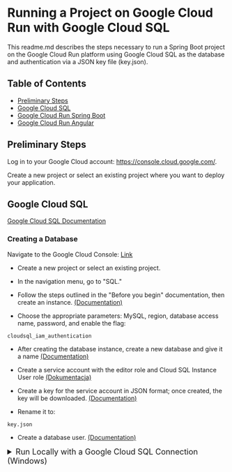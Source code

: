 # Running a Project on Google Cloud Run with Google Cloud SQL
This readme.md describes the steps necessary to run a Spring Boot project on the Google Cloud Run platform using Google Cloud SQL as the database and authentication via a JSON key file (key.json).

## Table of Contents

- [Preliminary Steps](#preliminary-steps)
- [Google Cloud SQL](#google-cloud-sql)
- [Google Cloud Run Spring Boot](#google-cloud-sql-run-spring-boot)
- [Google Cloud Run Angular](#google-cloud-sql-run-angular)

## Preliminary Steps

Log in to your Google Cloud account: https://console.cloud.google.com/.

Create a new project or select an existing project where you want to deploy your application.

## Google Cloud SQL

[Google Cloud SQL Documentation](#https://cloud.google.com/sql/docs/mysql/)

### Creating a Database
Navigate to the Google Cloud Console: [Link](#https://console.cloud.google.com/)

- Create a new project or select an existing project.

- In the navigation menu, go to "SQL."

- Follow the steps outlined in the "Before you begin" documentation, then create an instance. [(Documentation)](#https://cloud.google.com/sql/docs/mysql/create-instance)

- Choose the appropriate parameters: MySQL, region, database access name, password, and enable the flag:
```
cloudsql_iam_authentication
```

- After creating the database instance, create a new database and give it a name  [(Documentation)](#https://cloud.google.com/sql/docs/mysql/create-manage-databases)

- Create a service account with the editor role and Cloud SQL Instance User role  [(Dokumentacja)](#https://cloud.google.com/iam/docs/service-accounts-create#iam-service-accounts-create-console)

- Create a key for the service account in JSON format; once created, the key will be downloaded. [(Documentation)](#https://cloud.google.com/iam/docs/keys-create-delete)

- Rename it to:
```
key.json
```
- Create a database user. [(Documentation)](#https://cloud.google.com/sql/docs/mysql/create-manage-users)

<details>
<summary style=font-size:18px> Run Locally with a Google Cloud SQL Connection (Windows)</h3></summary>


- Download the Cloud SQL Auth Proxy [(Link)](#https://cloud.google.com/sql/docs/mysql/sql-proxy)

- Rename the file to:
```
  cloud-sql-proxy.exe
```
- Open File Explorer and navigate to:
```
%localappdata%/Google/Cloud SDK
```
- Place the cloud-sql-proxy.exe file in this folder.

- Launch the Google Cloud SDK Shell.

- Log in to your account:
```
gcloud auth login
```
- Then connect using the Google Cloud Auth Proxy:
```
cloud-sql-proxy <INSTANCE_CONNECTION_NAME> --credentials-file="<PATH_TO_SERVICE_ACCOUNT_JSON_FILE>"
```
If port 3306 is already in use, run cmd as an administrator. Find the PID for port and then kill it.
(Replace "----" with the PID for port 3306):
```
netstat -ano | findstr :3306
taskkill /PID ---- /f
```
Then try connecting with the cloud-sql-proxy again.

- Complete application-googlecloud.properties:


```
# .MySQL8Dialect
# Initialize the database since the newly created Cloud SQL database has no tables. The following flag is for Spring Boot 2.5+.
spring.sql.init.mode=always

spring.datasource.driver-class-name=com.mysql.cj.jdbc.Driver
spring.datasource.url=jdbc:mysql://<DATABASE_HOST>?cloudSqlInstance=<INSTANCE_CONNECTION_NAME>

spring.cloud.gcp.sql.database-name=
spring.cloud.gcp.sql.instance-connection-name=
spring.cloud.gcp.project-id=

# Leave empty for root, uncomment and fill out if you specified a user
spring.datasource.username=<USER_NAME>

# Uncomment if root password is specified
spring.datasource.password=<PASSWORD>
```
- Uncomment `spring.profiles.active` in application.properties and fill out the basic environment variable values:
```
#Uncomment this if you are connecting to Google Cloud SQL
#spring.profiles.active=googlecloud

# Environment Variables
sender.email = ${SENDER_EMAIL:your_email}
sender.password = ${SENDER_PASSWORD:your_password}
cors.allowed-origin-patterns=${CORS_ALLOWED_ORIGIN_PATTERNS:http://localhost:4200}

```
- You can now run the application locally with a Google Cloud SQL connection.
</details>

